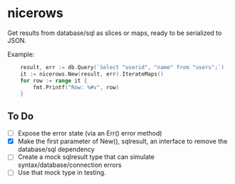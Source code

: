 # nicerows

Get results from database/sql as slices or maps, ready to be serialized to JSON.

Example:

```go
    result, err := db.Query(`Select "userid", "name" from "users";`)
    it := nicerows.New(result, err).IterateMaps()
    for row := range it {
        fmt.Printf("Row: %#v", row)
    }
```


## To Do

- [ ] Expose the error state (via an Err() error method)
- [x] Make the first parameter of New(), sqlresult, an interface to remove the
      database/sql dependency
- [ ] Create a mock sqlresult type that can simulate syntax/database/connection
      errors
- [ ] Use that mock type in testing.